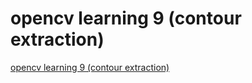 # opencv learning 9 (contour extraction)
[opencv learning 9 (contour extraction)](https://aiwithcloud.com/2022/09/15/opencv_learning_9_contour_extraction/)